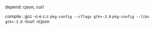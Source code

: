 depend: cjson, curl

compile : gcc -o e c.c `pkg-config --cflags gtk+-3.0` `pkg-config --libs gtk+-3.0` -lcurl -lcjson

